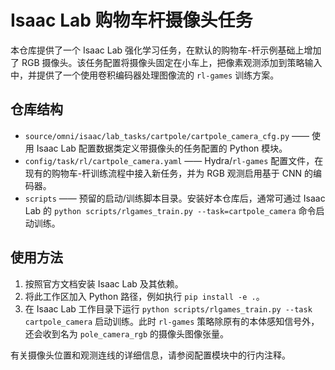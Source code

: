 # Isaac Lab 购物车杆摄像头任务

本仓库提供了一个 Isaac Lab 强化学习任务，在默认的购物车-杆示例基础上增加了 RGB 摄像头。该任务配置将摄像头固定在小车上，把像素观测添加到策略输入中，并提供了一个使用卷积编码器处理图像流的 ``rl-games`` 训练方案。

## 仓库结构

- ``source/omni/isaac/lab_tasks/cartpole/cartpole_camera_cfg.py`` —— 使用 Isaac Lab 配置数据类定义带摄像头的任务配置的 Python 模块。
- ``config/task/rl/cartpole_camera.yaml`` —— Hydra/``rl-games`` 配置文件，在现有的购物车-杆训练流程中接入新任务，并为 RGB 观测启用基于 CNN 的编码器。
- ``scripts`` —— 预留的启动/训练脚本目录。安装好本仓库后，通常可通过 Isaac Lab 的 ``python scripts/rlgames_train.py --task=cartpole_camera`` 命令启动训练。

## 使用方法

1. 按照官方文档安装 Isaac Lab 及其依赖。
2. 将此工作区加入 Python 路径，例如执行 ``pip install -e .``。
3. 在 Isaac Lab 工作目录下运行 ``python scripts/rlgames_train.py --task cartpole_camera`` 启动训练。此时 ``rl-games`` 策略除原有的本体感知信号外，还会收到名为 ``pole_camera_rgb`` 的摄像头图像张量。

有关摄像头位置和观测连线的详细信息，请参阅配置模块中的行内注释。
